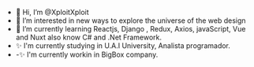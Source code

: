 - 👋 Hi, I’m @XploitXploit
- 👀 I’m interested in new ways to explore the universe of the web design
- 🌱 I’m currently learning Reactjs, Django , Redux, Axios, javaScript, Vue and Nuxt  also know C# and .Net Framework.
- ✨ I'm currently studying in U.A.I University, Analista programador.
- -✨ I'm currently workin in BigBox company.

<!---
XploitXploit/XploitXploit is a ✨ special ✨ repository because its `README.md` (this file) appears on your GitHub profile.
You can click the Preview link to take a look at your changes.
--->
